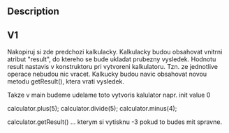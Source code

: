 Description
-----------------------
V1
-----------------------
Nakopiruj si zde predchozi kalkulacky. 
Kalkulacky budou obsahovat vnitrni atribut "result", do ktereho se bude ukladat prubezny vysledek. 
Hodnotu result nastavis v konstruktoru pri vytvoreni kalkulatoru.
Tzn. ze jednotlive operace nebudou nic vracet. 
Kalkucky budou navic obsahovat novou metodu getResult(), ktera vrati vysledek.


Takze v main budeme udelame toto
vytvoris kalulator
napr. init value 0

calculator.plus(5);
calculator.divide(5);
calculator.minus(4);

calculator.getResult() ... kterym si vytisknu -3 pokud to budes mit spravne.

